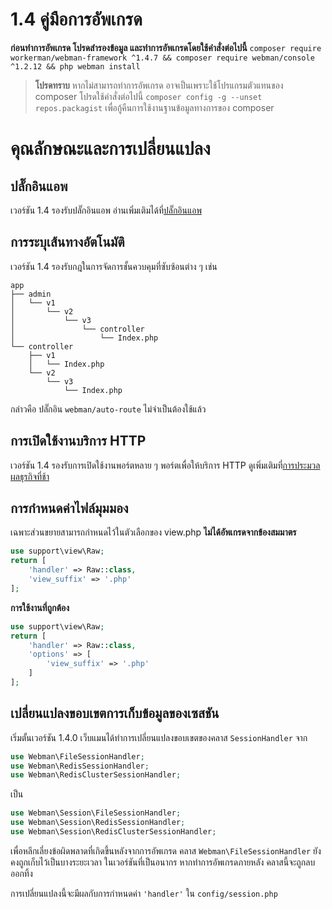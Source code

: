 # 1.4 คู่มือการอัพเกรด

**ก่อนทำการอัพเกรด โปรดสำรองข้อมูล และทำการอัพเกรดโดยใช้คำสั่งต่อไปนี้**
`composer require workerman/webman-framework ^1.4.7 && composer require webman/console ^1.2.12 && php webman install`

> **โปรดทราบ**
> หากไม่สามารถทำการอัพเกรด อาจเป็นเพราะใช้โปรแกรมตัวแทนของ composer โปรดใช้คำสั่งต่อไปนี้ `composer config -g --unset repos.packagist` เพื่อกู้คืนการใช้งานฐานข้อมูลทางการของ composer

# คุณลักษณะและการเปลี่ยนแปลง

## ปลั๊กอินแอพ
เวอร์ชัน 1.4 รองรับปลั๊กอินแอพ อ่านเพิ่มเติมได้ที่[ปลั๊กอินแอพ](../plugin/app.md)

## การระบุเส้นทางอัตโนมัติ
เวอร์ชัน 1.4 รองรับกฎในการจัดการชั้นควบคุมที่ซับซ้อนต่าง ๆ เช่น
```
app
├── admin
│   └── v1
│       └── v2
│           └── v3
│               └── controller
│                   └── Index.php
└── controller
    ├── v1
    │   └── Index.php
    └── v2
        └── v3
            └── Index.php
```
กล่าวคือ ปลั๊กอิน `webman/auto-route` ไม่จำเป็นต้องใช้แล้ว

## การเปิดใช้งานบริการ HTTP
เวอร์ชัน 1.4 รองรับการเปิดใช้งานพอร์ตหลาย ๆ พอร์ตเพื่อให้บริการ HTTP ดูเพิ่มเติมที่[การประมวลผลธุรกิจที่ช้า](../others/task.md)

## การกำหนดค่าไฟล์มุมมอง
เฉพาะส่วนขยายสามารถกำหนดไว้ในตัวเลือกของ view.php
**ไม่ได้อัพเกรดจากข้องสมมาตร**
```php
use support\view\Raw;
return [
    'handler' => Raw::class,
    'view_suffix' => '.php'
];
```
**การใช้งานที่ถูกต้อง**
```php
use support\view\Raw;
return [
    'handler' => Raw::class,
    'options' => [
        'view_suffix' => '.php'
    ]
];
```

## เปลี่ยนแปลงขอบเขตการเก็บข้อมูลของเซสชัน
เริ่มตั้นเวอร์ชัน 1.4.0 เว็บแมนได้ทำการเปลี่ยนแปลงขอบเขตของคลาส `SessionHandler` จาก
```php
use Webman\FileSessionHandler;  
use Webman\RedisSessionHandler;  
use Webman\RedisClusterSessionHandler;  
```
เป็น  
```php
use Webman\Session\FileSessionHandler;  
use Webman\Session\RedisSessionHandler;  
use Webman\Session\RedisClusterSessionHandler;
```

เพื่อหลีกเลี่ยงข้อผิดพลาดที่เกิดขึ้นหลังจากการอัพเกรด คลาส `Webman\FileSessionHandler` ยังคงถูกเก็บไว้เป็นบางระยะเวลา ในเวอร์ชันที่เป็นอนากร หากทำการอัพเกรดภายหลัง คลาสนี้จะถูกลบออกทิ้ง

การเปลี่ยนแปลงนี้จะมีผลกับการกำหนดค่า `'handler'` ใน `config/session.php`

